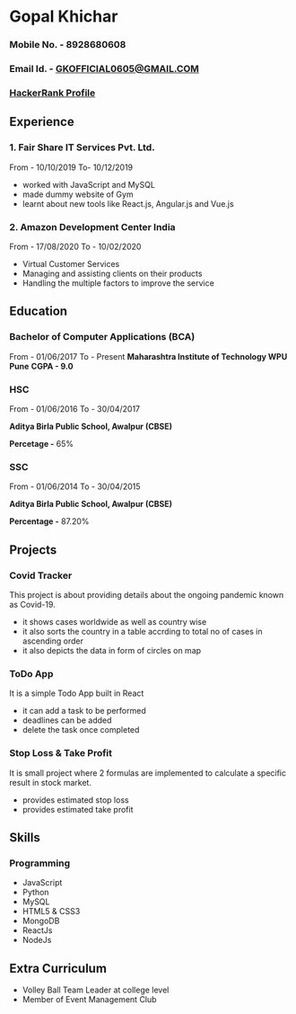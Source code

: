 # Gopal Khichar

### Mobile No. - 8928680608                                                  
### Email Id. - GKOFFICIAL0605@GMAIL.COM
### [HackerRank Profile](https://www.hackerrank.com/gkofficial)



## Experience
### 1. Fair Share IT Services Pvt. Ltd.
From - 10/10/2019  To- 10/12/2019
* worked with JavaScript and MySQL
* made dummy website of Gym
* learnt about new tools like React.js, Angular.js and Vue.js
### 2. Amazon Development Center India
From - 17/08/2020 To - 10/02/2020
* Virtual Customer Services
* Managing and assisting clients on their products
* Handling the multiple factors to improve the service



## Education
### Bachelor of Computer Applications (BCA)
From - 01/06/2017  To - Present
**Maharashtra Institute of Technology WPU Pune**
**CGPA - 9.0**
### HSC
From - 01/06/2016 To - 30/04/2017

**Aditya Birla Public School, Awalpur (CBSE)**

**Percetage -** 65%
### SSC
From - 01/06/2014 To - 30/04/2015

**Aditya Birla Public School, Awalpur (CBSE)**

**Percentage -** 87.20%



## Projects
### Covid Tracker
This project is about providing details about the ongoing pandemic known as Covid-19.
* it shows cases worldwide as well as country wise
* it also sorts the country in a table accrding to total no of cases in ascending order
* it also depicts the data in form of circles on map
### ToDo App
It is a simple Todo App built in React
* it can add a task to be performed
* deadlines can be added
* delete the task once completed
### Stop Loss & Take Profit
It is small project where 2 formulas are implemented to calculate a specific result in stock market.
* provides estimated stop loss
* provides estimated take profit



## Skills
### Programming
* JavaScript
* Python
* MySQL
* HTML5 & CSS3
* MongoDB
* ReactJs
* NodeJs



## Extra Curriculum
* Volley Ball Team Leader at college level
* Member of Event Management Club
